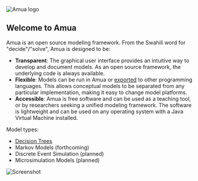 ![Amua logo](https://github.com/zward/amua/blob/gh-pages/images/logo_48.png)
## Welcome to Amua 

Amua is an open source modeling framework.  From the Swahili word for "decide"/"solve", Amua is designed to be:
* **Transparent**: The graphical user interface provides an intuitive way to develop and document models.  As an open source framework, the underlying code is always available.
* **Flexible**: Models can be run in Amua or [exported](https://github.com/zward/Amua/wiki/Import-Export) to other programming languages.  This allows conceptual models to be separated from any particular implementation, making it easy to change model platforms.
* **Accessible**:  Amua is free software and can be used as a teaching tool, or by researchers seeking a unified modeling framework.  The software is lightweight and can be used on any operating system with a Java Virtual Machine installed.

Model types:
* [Decision Trees](https://github.com/zward/Amua/wiki/Decision-Trees)
* Markov Models (forthcoming)
* Discrete Event Simulation (planned)
* Microsimulation Models (planned)

![Screenshot](https://github.com/zward/amua/blob/gh-pages/images/screenTree.png)
